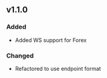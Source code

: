 ## v1.1.0

### Added

- Added WS support for Forex

### Changed

- Refactored to use endpoint format
